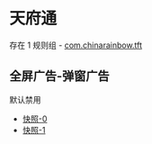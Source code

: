 # 天府通

存在 1 规则组 - [com.chinarainbow.tft](/src/apps/com.chinarainbow.tft.ts)

## 全屏广告-弹窗广告

默认禁用

- [快照-0](https://i.gkd.li/import/13269854)
- [快照-1](https://i.gkd.li/import/13468554)
